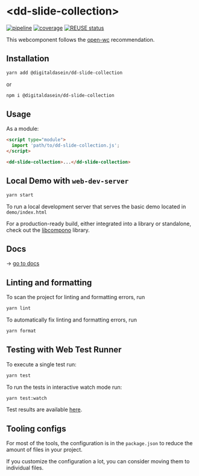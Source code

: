 <!--
SPDX-FileCopyrightText: 2022 Digital Dasein <https://digital-dasein.gitlab.io/>
SPDX-FileCopyrightText: 2022 Gerben Peeters <gerben@digitaldasein.org>
SPDX-FileCopyrightText: 2022 Senne Van Baelen <senne@digitaldasein.org>

SPDX-License-Identifier: MIT
-->

# \<dd-slide-collection>

[![pipeline](https://gitlab.com/digital-dasein/software/html-presentations/dd-slide-collection/badges/main/pipeline.svg?job=build&key_text=build)](https://gitlab.com/digital-dasein/software/html-presentations/dd-slide-collection/-/pipelines)
[![coverage](https://gitlab.com/digital-dasein/software/html-presentations/dd-slide-collection/badges/main/coverage.svg?job=test)](https://digital-dasein.gitlab.io/software/html-presentations/dd-slide-collection/lcov-report/)
[![REUSE 
status](https://api.reuse.software/badge/gitlab.com/digital-dasein/software/html-presentations/dd-slide-collection)](https://api.reuse.software/info/gitlab.com/digital-dasein/software/html-presentations/dd-slide-collection)


This webcomponent follows the [open-wc](https://github.com/open-wc/open-wc) recommendation.

## Installation

```bash
yarn add @digitaldasein/dd-slide-collection
```
or

```bash
npm i @digitaldasein/dd-slide-collection
```

## Usage

As a module:

```html
<script type="module">
  import 'path/to/dd-slide-collection.js';
</script>

<dd-slide-collection>...</dd-slide-collection>
```

## Local Demo with `web-dev-server`

```bash
yarn start
```

To run a local development server that serves the basic demo located in 
`demo/index.html`

For a production-ready build, either integrated into a library or standalone, 
check out the
[libcompono](https://gitlab.com/digital-dasein/software/html-presentations/libcompono) 
library.

## Docs

&rarr; [go to 
docs](https://digital-dasein.gitlab.io/software/html-presentations/dd-slide-collection/docs/classes/DdSlideCollection.html)

## Linting and formatting

To scan the project for linting and formatting errors, run

```bash
yarn lint
```

To automatically fix linting and formatting errors, run

```bash
yarn format
```

## Testing with Web Test Runner

To execute a single test run:

```bash
yarn test
```

To run the tests in interactive watch mode run:

```bash
yarn test:watch
```

Test results are available 
[here](https://digital-dasein.gitlab.io/software/html-presentations/dd-slide-collection/lcov-report/).

## Tooling configs

For most of the tools, the configuration is in the `package.json` to reduce the amount of files in your project.

If you customize the configuration a lot, you can consider moving them to 
individual files.
